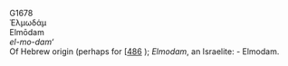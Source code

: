 <body>
  <p>G1678<br>  Ἐλμωδάμ  <br> Elmōdam  <br><i>el-mo-dam‘ </i><br>Of Hebrew origin (perhaps for [<a href="h0486.htm">486</a> ); <i>Elmodam</i>, an Israelite: - Elmodam.<br></p>
 </body>